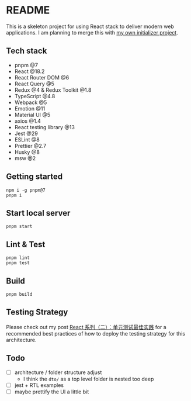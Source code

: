 # README

This is a skeleton project for using React stack to deliver modern web applications. I am planning to merge this with [my own initializer project](https://github.com/EthanLin-TWer/project-initializer).

## Tech stack

- pnpm @7
- React @18.2
- React Router DOM @6
- React Query @5
- Redux @4 & Redux Toolkit @1.8
- TypeScript @4.8
- Webpack @5
- Emotion @11
- Material UI @5
- axios @1.4
- React testing library @13
- Jest @29
- ESLint @8
- Prettier @2.7
- Husky @8
- msw @2

## Getting started

```shell
npm i -g pnpm@7
pnpm i
```

## Start local server

```shell
pnpm start
```

## Lint & Test

```shell
pnpm lint
pnpm test
```

## Build

```shell
pnpm build
```

## Testing Strategy

Please check out my post [React 系列（二）：单元测试最佳实践](https://ethan.thoughtworkers.me/#/post/2023-12-10-react-unit-testing-best-practices) for a recommended best practices of how to deploy the testing strategy for this architecture.

## Todo

- [ ] architecture / folder structure adjust
  - I think the `dto/` as a top level folder is nested too deep
- [ ] jest + RTL examples
- [ ] maybe prettify the UI a little bit
